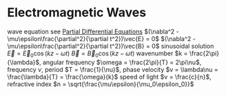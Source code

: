 # Electromagnetic Waves
wave equation
	see [Partial Differential Equations](partial-differential-equation.md)
	$(\nabla^2 - \mu\epsilon\frac{\partial^2}{\partial t^2})\vec{E} = 0$
	$(\nabla^2 - \mu\epsilon\frac{\partial^2}{\partial t^2})\vec{B} = 0$
	sinusoidal solution
		$\vec{E} = \vec{E}_0\cos(kz - \omega t)$
		$\vec{B} = \vec{B}_0\cos(kz - \omega t)$
		wavenumber $k = \frac{2\pi}{\lambda}$, angular frequency $\omega = \frac{2\pi}{T} = 2\pi\nu$, frequency $\nu$, period $T = \frac{1}{\nu}$, phase velocity $v = \lambda\nu = \frac{\lambda}{T} = \frac{\omega}{k}$
speed of light
	$v = \frac{c}{n}$, refractive index $n = \sqrt{\frac{\mu\epsilon}{\mu_0\epsilon_0}}$

